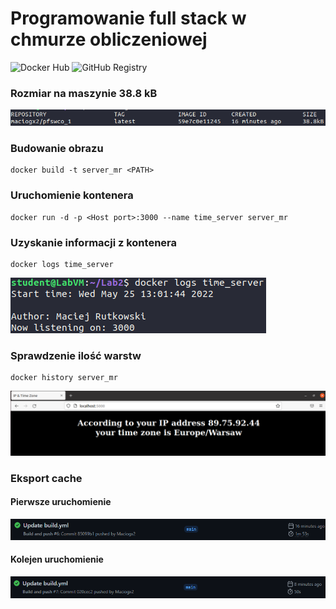 # Programowanie full stack w chmurze obliczeniowej

![Docker Hub](https://hub.docker.com/repository/docker/maciogx2/pfswco_1)
![GitHub Registry](https://ghcr.io/maciogx2/pfswco_1)


### Rozmiar na maszynie 38.8 kB
![size](size.png)

### Budowanie obrazu

    docker build -t server_mr <PATH>
### Uruchomienie kontenera

    docker run -d -p <Host port>:3000 --name time_server server_mr
### Uzyskanie informacji z kontenera

    docker logs time_server 
![time_server_log](time_server_log.png)

### Sprawdzenie ilość warstw

    docker history server_mr
![time_server](time_server.png)

### Eksport cache

#### Pierwsze uruchomienie
![first](first.png)
#### Kolejen uruchomienie
![next](next.png)
